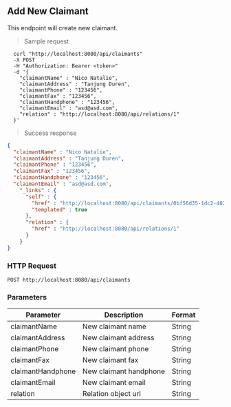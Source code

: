 ## Add New Claimant
This endpoint will create new claimant.

> Sample request

```shell
  curl "http://localhost:8080/api/claimants"
  -X POST
  -H "Authorization: Bearer <token>"
  -d '{
    "claimantName" : "Nico Natalie",
    "claimantAddress" : "Tanjung Duren",
    "claimantPhone" : "123456",
    "claimantFax" : "123456",
    "claimantHandphone" : "123456",
    "claimantEmail" : "asd@asd.com",
    "relation" : "http://localhost:8080/api/relations/1"
  }'
```

> Success response

```json
{
  "claimantName" : "Nico Natalie",
  "claimantAddress" : "Tanjung Duren",
  "claimantPhone" : "123456",
  "claimantFax" : "123456",
  "claimantHandphone" : "123456",
  "claimantEmail" : "asd@asd.com",
    "_links" : {
      "self" : {
        "href" : "http://localhost:8080/api/claimants/0bf56d35-1dc2-4826-a6e0-9e67397c6283{?projection}",
        "templated" : true
      },
      "relation" : {
        "href" : "http://localhost:8080/api/relations/1"
      }
    }
}
```

### HTTP Request

`POST http://localhost:8080/api/claimants`

###  Parameters

Parameter | Description | Format
--------- | ----------- | ---------
claimantName | New claimant name | String
claimantAddress | New claimant address | String
claimantPhone | New claimant phone | String
claimantFax | New claimant fax | String
claimantHandphone | New claimant handphone | String
claimantEmail | New claimant email | String
relation | Relation object url | String